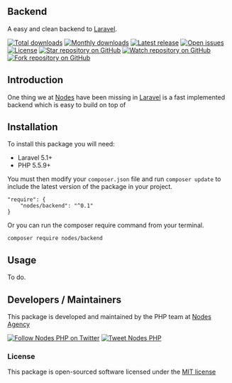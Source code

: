 ## Backend

A easy and clean backend to [Laravel](http://laravel.com/docs).

[![Total downloads](https://img.shields.io/packagist/dt/nodes/backend.svg)](https://packagist.org/packages/nodes/backend)
[![Monthly downloads](https://img.shields.io/packagist/dm/nodes/backend.svg)](https://packagist.org/packages/nodes/backend)
[![Latest release](https://img.shields.io/packagist/v/nodes/backend.svg)](https://packagist.org/packages/nodes/backend)
[![Open issues](https://img.shields.io/github/issues/nodes-php/backend.svg)](https://github.com/nodes-php/backend/issues)
[![License](https://img.shields.io/packagist/l/nodes/backend.svg)](https://packagist.org/packages/nodes/backend)
[![Star repository on GitHub](https://img.shields.io/github/stars/nodes-php/backend.svg?style=social&label=Star)](https://github.com/nodes-php/backend/stargazers)
[![Watch repository on GitHub](https://img.shields.io/github/watchers/nodes-php/backend.svg?style=social&label=Watch)](https://github.com/nodes-php/backend/watchers)
[![Fork repository on GitHub](https://img.shields.io/github/forks/nodes-php/backend.svg?style=social&label=Fork)](https://github.com/nodes-php/backend/network)

## Introduction
One thing we at [Nodes](http://nodesagency.com) have been missing in [Laravel](http://laravel.com/docs) is a fast implemented backend which is easy to build on top of

## Installation

To install this package you will need:

* Laravel 5.1+
* PHP 5.5.9+

You must then modify your `composer.json` file and run `composer update` to include the latest version of the package in your project.

```
"require": {
    "nodes/backend": "^0.1"
}
```

Or you can run the composer require command from your terminal.

```
composer require nodes/backend
```


## Usage

To do.

## Developers / Maintainers

This package is developed and maintained by the PHP team at [Nodes Agency](http://nodesagency.com)

[![Follow Nodes PHP on Twitter](https://img.shields.io/twitter/follow/nodesphp.svg?style=social)](https://twitter.com/nodesphp) [![Tweet Nodes PHP](https://img.shields.io/twitter/url/http/nodesphp.svg?style=social)](https://twitter.com/nodesphp)

### License

This package is open-sourced software licensed under the [MIT license](http://opensource.org/licenses/MIT)
